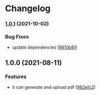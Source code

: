 # Changelog

### [1.0.1](https://www.github.com/brokeyourbike/pro-pdf-invoice-backend/compare/v1.0.0...v1.0.1) (2021-10-02)


### Bug Fixes

* update dependencies ([9810b81](https://www.github.com/brokeyourbike/pro-pdf-invoice-backend/commit/9810b81ec56ea644cc868e484db1c44c499406c3))

## 1.0.0 (2021-08-11)


### Features

* it can generate and upload pdf ([982efc2](https://www.github.com/brokeyourbike/pro-pdf-invoice-backend/commit/982efc25e24172cf131333d2fc5b39afbea40956))
